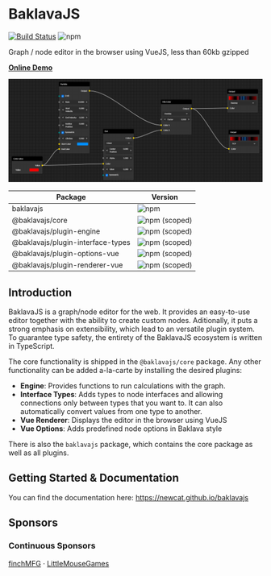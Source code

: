 # BaklavaJS

[![Build Status](https://travis-ci.org/newcat/baklavajs.svg?branch=master)](https://travis-ci.org/newcat/baklavajs)
![npm](https://img.shields.io/npm/v/baklavajs.svg)

Graph / node editor in the browser using VueJS, less than 60kb gzipped

**[Online Demo](https://codesandbox.io/s/baklavajs-example-jyc6f?file=/src/App.vue)**

![example](docs/img/example.png)

| Package | Version |
| --- | --- |
| baklavajs | ![npm](https://img.shields.io/npm/v/baklavajs.svg?style=flat-square) |
| @baklavajs/core | ![npm (scoped)](https://img.shields.io/npm/v/@baklavajs/core.svg?style=flat-square) |
| @baklavajs/plugin-engine | ![npm (scoped)](https://img.shields.io/npm/v/@baklavajs/plugin-engine.svg?style=flat-square) |
| @baklavajs/plugin-interface-types | ![npm (scoped)](https://img.shields.io/npm/v/@baklavajs/plugin-interface-types.svg?style=flat-square) |
| @baklavajs/plugin-options-vue | ![npm (scoped)](https://img.shields.io/npm/v/@baklavajs/plugin-options-vue.svg?style=flat-square) |
| @baklavajs/plugin-renderer-vue | ![npm (scoped)](https://img.shields.io/npm/v/@baklavajs/plugin-renderer-vue.svg?style=flat-square) |

## Introduction
BaklavaJS is a graph/node editor for the web. It provides an easy-to-use editor together with the ability to create custom nodes. Aditionally, it puts a strong emphasis on extensibility, which lead to an versatile plugin system.
To guarantee type safety, the entirety of the BaklavaJS ecosystem is written in TypeScript.

The core functionality is shipped in the `@baklavajs/core` package. Any other functionality can be added a-la-carte by installing the desired plugins:
* **Engine**: Provides functions to run calculations with the graph.
* **Interface Types**: Adds types to node interfaces and allowing connections only between types that you want to. It can also automatically convert values from one type to another.
* **Vue Renderer**: Displays the editor in the browser using VueJS
* **Vue Options**: Adds predefined node options in Baklava style

There is also the `baklavajs` package, which contains the core package as well as all plugins.

## Getting Started & Documentation
You can find the documentation here: https://newcat.github.io/baklavajs

## Sponsors

### Continuous Sponsors
<a href="https://github.com/finchMFG">finchMFG</a>&nbsp;&middot;
<a href="https://github.com/LittleMouseGames">LittleMouseGames</a>
